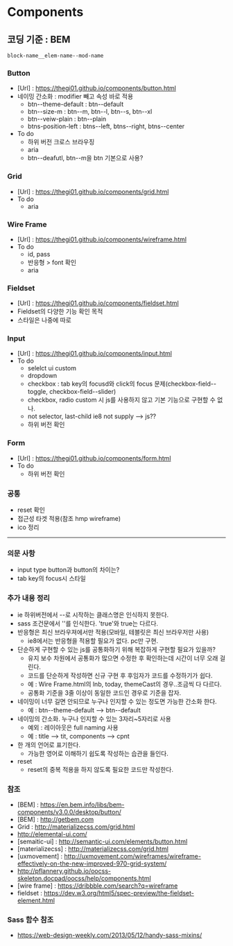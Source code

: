 # Components

## 코딩 기준 : BEM 
	block-name__elem-name--mod-name

<!-- ## Semantic UI 분류 
1. Elements 
2. Collections
3. Views
4. Modules -->

<!-- ## Elements -->

<!-- ### Blocks -->


### Button 
- [Url] : https://thegi01.github.io/components/button.html 
- 네이밍 간소화 : modifier 빼고 속성 바로 적용
	- btn--theme-default : btn--default
	- btn--size-m : btn--m, btn--l, btn--s, btn--xl
	- btn--veiw-plain : btn--plain
	- btns-position-left : btns--left, btns--right, btns--center
- To do 
	- 하위 버전 크로스 브라우징
	- aria
	- btn--deafutl, btn--m을 btn 기본으로 사용?

### Grid
- [Url] : https://thegi01.github.io/components/grid.html
- To do 
	- aria

### Wire Frame
- [Url] : https://thegi01.github.io/components/wireframe.html
- To do
	- id, pass 
	- 반응형 > font 확인
	- aria

### Fieldset
- [Url] : https://thegi01.github.io/components/fieldset.html
- Fieldset의 다양한 기능 확인 목적
- 스타일은 나중에 따로 

### Input
- [Url] : https://thegi01.github.io/components/input.html
- To do
	- selelct ui custom
	- dropdown
	- checkbox : tab key의 focusd와 click의 focus 문제(checkbox-field--toggle, checkbox-field--slider)
	- checkbox, radio custom 시 js를 사용하지 않고 기본 기능으로 구현할 수 없나.
	- not selector, last-child ie8 not supply --> js??
	- 하위 버전 확인

### Form
- [Url] : https://thegi01.github.io/components/form.html
- To do
	- 하위 버전 확인

### 공통
- reset 확인
- 접근성 타겟 적용(참조 hmp wireframe)
- ico 정리

*** 

### 의문 사항
- input type button과 button의 차이는?
- tab key의 focus시 스타일


### 추가 내용 정리
- ie 하위버전에서 --로 시작하는 클래스명은 인식하지 못한다.
- sass 조건문에서 ''를 인식한다. 'true'와 true는 다르다.
- 반응형은 최신 브라우져에서만 적용(모바일, 테블릿은 최신 브라우저만 사용)
	- ie8에서는 반응형을 적용할 필요가 없다. pc만 구현.
- 단순하게 구현할 수 있는 js를 공통화하기 위해 복잡하게 구현할 필요가 있을까?
	- 유지 보수 차원에서 공통화가 많으면 수정한 후 확인하는데 시간이 너무 오래 걸린다.
	- 코드를 단순하게 작성하면 신규 구현 후 후임자가 코드를 수정하기가 쉽다.
	- 예 : Wire Frame.html의 lnb, today, themeCast의 경우..조금씩 다 다르다.
	- 공통화 기준을 3줄 이상이 동일한 코드인 경우로 기준을 잡자.
- 네이밍이 너무 길면 안되므로 누구나 인지할 수 있는 정도면 가능한 간소화 한다.
	- 예 : btn--theme-default --> btn--default
- 네이밍의 간소화. 누구나 인지할 수 있는 3자리~5자리로 사용
	- 예외 : 레이아웃은 full naming 사용
	- 예 : title --> tit, components --> cpnt
- 한 개의 언어로 표기한다. 
	- 가능한 영어로 이해하기 쉽도록 작성하는 습관을 들인다.
- reset 
	- reset의 중복 적용을 하지 않도록 필요한 코드만 작성한다.

### 참조
- [BEM] : https://en.bem.info/libs/bem-components/v3.0.0/desktop/button/
- [BEM] : http://getbem.com
- Grid : http://materializecss.com/grid.html
- http://elemental-ui.com/
- [semaitic-ui] : http://semantic-ui.com/elements/button.html
- [materializecss] : http://materializecss.com/grid.html
- [uxmovement] : http://uxmovement.com/wireframes/wireframe-effectively-on-the-new-improved-970-grid-system/
- http://pflannery.github.io/oocss-skeleton.docpad/oocss/help/components.html
- [wire frame] : https://dribbble.com/search?q=wireframe
- fieldset : https://dev.w3.org/html5/spec-preview/the-fieldset-element.html

### Sass 함수 참조
- https://web-design-weekly.com/2013/05/12/handy-sass-mixins/
